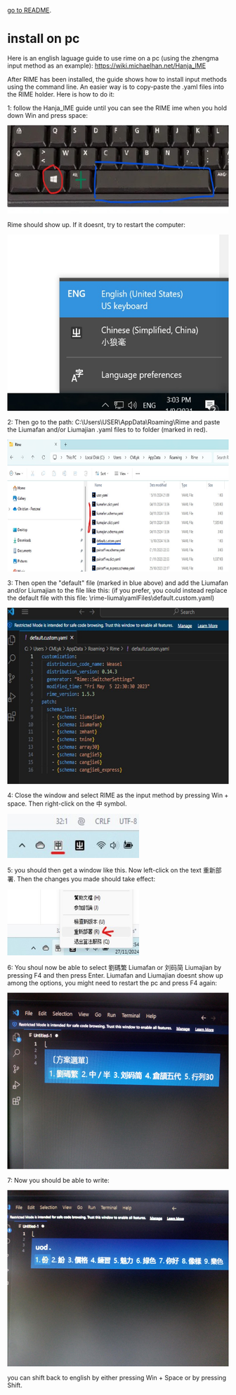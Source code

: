 [go to README](../README.md).

# install on pc

Here is an english laguage guide to use rime on a pc (using the zhengma input method as an example):
https://wiki.michaelhan.net/Hanja_IME

After RIME has been installed, the guide shows how to install input methods using the command line. An easier way
is to copy-paste the .yaml files into the RIME holder. Here is how to do it:

1: follow the Hanja_IME guide until you can see the RIME ime when you hold down Win and press space:

<img src="../images\pc\winplusspace.jpg" width="600" height="200">

Rime should show up. If it doesnt, try to restart the computer:

<img src="../images\pc\rimeinstalled.jpg" width="600" height="400">

2: Then go to the path: C:\Users\USER\AppData\Roaming\Rime
and paste the Liumafan and/or Liumajian .yaml files to to folder (marked in red).

<img src="../images\pc\pasteyamlfiles.jpg" width="750" height="300">

3: Then open the "default" file (marked in blue above) and add the Liumafan and/or Liumajian to the file like this:
(if you prefer, you could instead replace the default file with this file: \rime-liuma\yamlFiles\default.custom.yaml)

<img src="../images\pc\defaultyaml.jpg" width="600" height="400">

4: Close the window and select RIME as the input method by pressing Win + space. Then right-click on the 中 symbol.

<img src="../images\pc\zhong.jpg" width="300" height="100">

5: you should then get a window like this. Now left-click on the text 重新部署. 
Then the changes you made should take effect: 

<img src="../images\pc\reload.jpg" width="300" height="150">

6: You shoul now be able to select 劉碼繁 Liumafan or 刘码简 Liumajian by pressing F4 and then press Enter. 
Liumafan and Liumajian doesnt show up among the options, you might need to restart the pc and press F4 again:

<img src="../images\pc\selectliumafan.jpg" width="900" height="400">

7: Now you should be able to write:

<img src="../images\pc\uod.jpg" width="900" height="400">

you can shift back to english by either pressing Win + Space or by pressing Shift.


